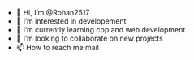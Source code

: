 - 👋 Hi, I’m @Rohan2517
- 👀 I’m interested in developement
- 🌱 I’m currently learning cpp and web development
- 💞️ I’m looking to collaborate on new projects
- 📫 How to reach me mail

<!---
Rohan2517/Rohan2517 is a ✨ special ✨ repository because its `README.md` (this file) appears on your GitHub profile.
You can click the Preview link to take a look at your changes.
--->
